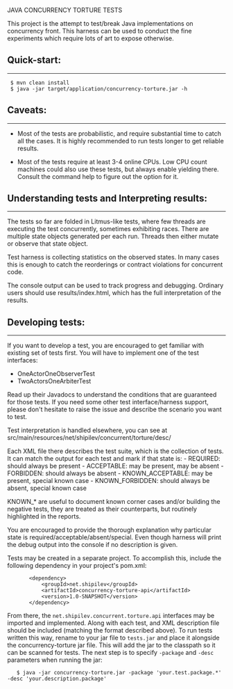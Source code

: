 JAVA CONCURRENCY TORTURE TESTS

This project is the attempt to test/break Java implementations 
on concurrency front. This harness can be used to conduct the fine
experiments which require lots of art to expose otherwise.

## Quick-start:
--------------------------------------------------------------------

```
 $ mvn clean install
 $ java -jar target/application/concurrency-torture.jar -h

```

## Caveats:
--------------------------------------------------------------------

* Most of the tests are probabilistic, and require substantial time
  to catch all the cases. It is highly recommended to run tests longer
  to get reliable results.

* Most of the tests require at least 3-4 online CPUs. Low CPU count
  machines could also use these tests, but always enable yielding
  there. Consult the command help to figure out the option for it.


## Understanding tests and Interpreting results:
--------------------------------------------------------------------

 The tests so far are folded in Litmus-like tests, where few threads
 are  executing the test concurrently, sometimes exhibiting races.
 There  are multiple state objects generated per each run. Threads then
 either mutate or observe that state object.

 Test harness is collecting statistics on the observed states. In many
 cases this is enough to catch the reorderings or contract violations
 for concurrent code.

 The console output can be used to track progress and debugging.
 Ordinary users should use results/index.html, which has the full
 interpretation of the results.

## Developing tests:
--------------------------------------------------------------------

 If you want to develop a test, you are encouraged to get familiar with
 existing set of tests first. You will have to implement one of the
 test interfaces:
   - OneActorOneObserverTest
   - TwoActorsOneArbiterTest

 Read up their Javadocs to understand the conditions that are guaranteed
 for those tests. If you need some other test interface/harness support,
 please don't hesitate to raise the issue and describe the scenario you
 want to test.

 Test interpretation is handled elsewhere, you can see at
    src/main/resources/net/shipilev/concurrent/torture/desc/

 Each XML file there describes the test suite, which is the collection of
 tests. It can match the output for each test and mark if that state is:
    - REQUIRED:         should always be present
    - ACCEPTABLE:       may be present, may be absent
    - FORBIDDEN:        should always be absent
    - KNOWN_ACCEPTABLE: may be present, special known case
    - KNOWN_FORBIDDEN:  should always be absent, special known case

 KNOWN_* are useful to document known corner cases and/or building the
 negative tests, they are treated as their counterparts, but routinely
 highlighted in the reports.

 You are encouraged to provide the thorough explanation why particular
 state is required/acceptable/absent/special. Even though harness will
 print the debug output into the console if no description is given.

 Tests may be created in a separate project. To accomplish this, include
 the following dependency in your project's pom.xml:
 ```
		<dependency>
			<groupId>net.shipilev</groupId>
			<artifactId>concurrency-torture-api</artifactId>
			<version>1.0-SNAPSHOT</version>
		</dependency>
 ```
 From there, the `net.shipilev.concurrent.torture.api` interfaces may be
 imported and implemented. Along with each test, and XML description file
 should be included (matching the format described above). To run tests 
 written this way, rename to your jar file to `tests.jar` and place it 
 alongside the concurrency-torture jar file. This will add the jar to the 
 classpath so it can be scanned for tests. The next step is to specify 
 `-package` and `-desc` parameters when running the jar:
 ```
 	$ java -jar concurrency-torture.jar -package 'your.test.package.*' -desc 'your.description.package'
 ```
